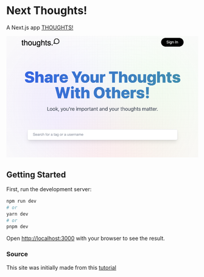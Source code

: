 # Next Thoughts!
A Next.js app
[THOUGHTS!](https://next-thoughts-9nrdz55uh-chrisjudevillarreal-gmailcom.vercel.app/)

![screenshot](public/assets/images/thoughts.png)

## Getting Started

First, run the development server:

```bash
npm run dev
# or
yarn dev
# or
pnpm dev
```

Open [http://localhost:3000](http://localhost:3000) with your browser to see the result.


### Source
This site was initially made from this [tutorial](https://www.youtube.com/watch?v=wm5gMKuwSYk&list=LL&index=1)

